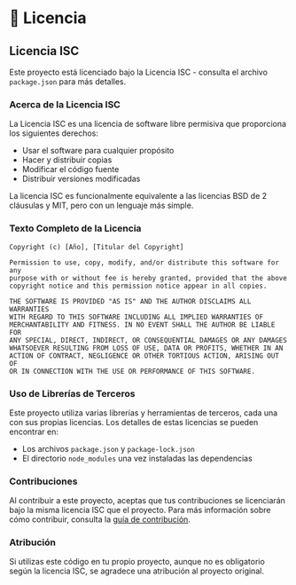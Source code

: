 # 📝 Licencia

## Licencia ISC

Este proyecto está licenciado bajo la Licencia ISC - consulta el archivo `package.json` para más detalles.

### Acerca de la Licencia ISC

La Licencia ISC es una licencia de software libre permisiva que proporciona los siguientes derechos:

- Usar el software para cualquier propósito
- Hacer y distribuir copias
- Modificar el código fuente
- Distribuir versiones modificadas

La licencia ISC es funcionalmente equivalente a las licencias BSD de 2 cláusulas y MIT, pero con un lenguaje más simple.

### Texto Completo de la Licencia

```
Copyright (c) [Año], [Titular del Copyright]

Permission to use, copy, modify, and/or distribute this software for any
purpose with or without fee is hereby granted, provided that the above
copyright notice and this permission notice appear in all copies.

THE SOFTWARE IS PROVIDED "AS IS" AND THE AUTHOR DISCLAIMS ALL WARRANTIES
WITH REGARD TO THIS SOFTWARE INCLUDING ALL IMPLIED WARRANTIES OF
MERCHANTABILITY AND FITNESS. IN NO EVENT SHALL THE AUTHOR BE LIABLE FOR
ANY SPECIAL, DIRECT, INDIRECT, OR CONSEQUENTIAL DAMAGES OR ANY DAMAGES
WHATSOEVER RESULTING FROM LOSS OF USE, DATA OR PROFITS, WHETHER IN AN
ACTION OF CONTRACT, NEGLIGENCE OR OTHER TORTIOUS ACTION, ARISING OUT OF
OR IN CONNECTION WITH THE USE OR PERFORMANCE OF THIS SOFTWARE.
```

### Uso de Librerías de Terceros

Este proyecto utiliza varias librerías y herramientas de terceros, cada una con sus propias licencias. Los detalles de estas licencias se pueden encontrar en:

- Los archivos `package.json` y `package-lock.json`
- El directorio `node_modules` una vez instaladas las dependencias

### Contribuciones

Al contribuir a este proyecto, aceptas que tus contribuciones se licenciarán bajo la misma licencia ISC que el proyecto. Para más información sobre cómo contribuir, consulta la [guía de contribución](./contributing.md).

### Atribución

Si utilizas este código en tu propio proyecto, aunque no es obligatorio según la licencia ISC, se agradece una atribución al proyecto original.